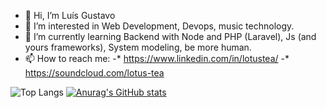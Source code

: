 - 👋 Hi, I’m Luís Gustavo
- 👀 I’m interested in Web Development, Devops, music technology.
- 🌱 I’m currently learning Backend with Node and PHP (Laravel), Js (and yours frameworks), System modeling, be more human.
- 📫 How to reach me:
 -*   https://www.linkedin.com/in/lotustea/ 
 -*   https://soundcloud.com/lotus-tea

![Top Langs](https://github-readme-stats.vercel.app/api/top-langs/?username=lotustea&layout=compact)
[![Anurag's GitHub stats](https://github-readme-stats.vercel.app/api?username=lotustea)](https://github.com/anuraghazra/github-readme-stats)